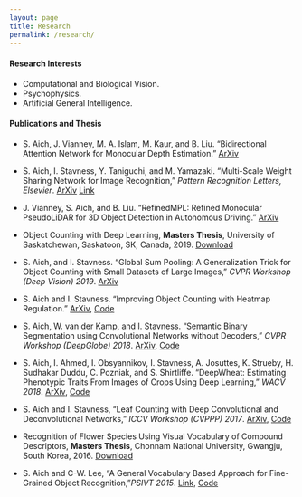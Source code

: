 ```yaml
---
layout: page
title: Research
permalink: /research/
---
```


#### Research Interests
* Computational and Biological Vision.
* Psychophysics.
* Artificial General Intelligence.

#### Publications and Thesis
* S. Aich, J. Vianney, M. A. Islam, M. Kaur, and B. Liu. “Bidirectional Attention Network for Monocular Depth Estimation.” [ArXiv](https://arxiv.org/abs/2009.00743)

* S. Aich, I. Stavness, Y. Taniguchi, and M. Yamazaki. “Multi-Scale Weight Sharing Network for Image Recognition,” _Pattern Recognition Letters, Elsevier_. [ArXiv](https://arxiv.org/abs/2001.02816) [Link](https://www.sciencedirect.com/science/article/abs/pii/S016786552030009X)

* J. Vianney, S. Aich, and B. Liu. “RefinedMPL: Refined Monocular PseudoLiDAR for 3D Object Detection in Autonomous Driving.” [ArXiv](https://arxiv.org/abs/1911.09712)

* Object Counting with Deep Learning, __Masters Thesis__, University of Saskatchewan, Saskatoon, SK, Canada, 2019. [Download][ms-thesis-canada] 

* S. Aich, and I. Stavness. “Global Sum Pooling: A Generalization Trick for Object Counting with Small Datasets of Large Images,” _CVPR Workshop (Deep Vision) 2019_. [ArXiv](https://arxiv.org/abs/1805.11123)

* S. Aich and I. Stavness. “Improving Object Counting with Heatmap Regulation.” [ArXiv](https://arxiv.org/abs/1803.05494), [Code](https://github.com/littleaich/heatmap-regulation)

* S. Aich, W. van der Kamp, and I. Stavness. “Semantic Binary Segmentation using Convolutional Networks without Decoders,” _CVPR Workshop (DeepGlobe) 2018_. [ArXiv](http://openaccess.thecvf.com/content_cvpr_2018_workshops/papers/w4/Aich_Semantic_Binary_Segmentation_CVPR_2018_paper.pdf), [Code](https://github.com/littleaich/deepglobe2018)

* S. Aich, I. Ahmed, I. Obsyannikov, I. Stavness, A. Josuttes, K. Strueby, H. Sudhakar Duddu, C. Pozniak, and S. Shirtliffe. “DeepWheat: Estimating Phenotypic Traits From Images of Crops Using Deep Learning,” _WACV 2018_. [ArXiv](https://arxiv.org/abs/1710.00241), [Code](https://github.com/p2irc/deepwheat_WACV-2018)

* S. Aich and I. Stavness, “Leaf Counting with Deep Convolutional and Deconvolutional Networks,” _ICCV Workshop (CVPPP) 2017_. [ArXiv](https://arxiv.org/abs/1708.07570), [Code](https://github.com/p2irc/leaf_count_ICCVW-2017)

* Recognition of Flower Species Using Visual Vocabulary of Compound Descriptors, __Masters Thesis__, Chonnam National University, Gwangju, South Korea, 2016. [Download][ms-thesis-korea]

* S. Aich and C-W. Lee, “A General Vocabulary Based Approach for Fine-Grained Object Recognition,”_PSIVT 2015_. [Link][psivt-2015], [Code](https://github.com/littleaich/psivt_2015)

[ms-thesis-canada]:https://github.com/littleaich/littleaich.github.io/blob/master/articles/Thesis_MSc_Sask.pdf

[ms-thesis-korea]:https://github.com/littleaich/littleaich.github.io/blob/master/articles/Thesis_MEngg_Korea.pdf

[psivt-2015]:https://link.springer.com/chapter/10.1007/978-3-319-29451-3_45
